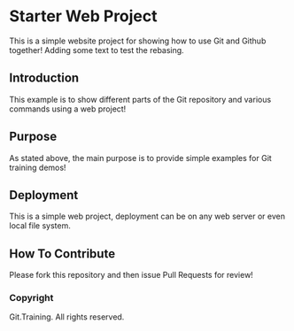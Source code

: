 # Starter Web Project

This is a simple website project for showing how to use Git and Github together! Adding some text to test the rebasing.

## Introduction

This example is to show different parts of the Git repository and various commands using a web project!

## Purpose

As stated above, the main purpose is to provide simple examples for Git training demos!

## Deployment

This is a simple web project, deployment can be on any web server or even local file system.

## How To Contribute

Please fork this repository and then issue Pull Requests for review!
### Copyright

Git.Training. All rights reserved.